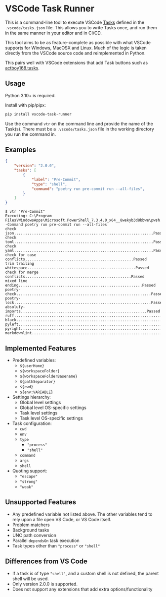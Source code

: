 # VSCode Task Runner

This is a command-line tool to execute VSCode
[Tasks](https://code.visualstudio.com/docs/editor/tasks)
defined in the `.vscode/tasks.json` file.
This allows you to write Tasks once, and run them in the same manner in your editor
and in CI/CD.

This tool aims to be as feature-complete as possible with what VSCode supports for
Windows, MacOSX and Linux. Much of the logic is taken directly from the VSCode
source code and reimplemented in Python.

This pairs well with VSCode extensions that add Task buttons such as
[actboy168.tasks](https://marketplace.visualstudio.com/items?itemName=actboy168.tasks).

## Usage

Python 3.10+ is required.

Install with pip/pipx:

```bash
pip install vscode-task-runner
```

Use the command `vtr` on the command line and provide the name of the Task(s).
There must be a `.vscode/tasks.json` file in the working directory you run the
command in.

## Examples

```json
{
    "version": "2.0.0",
    "tasks": [
        {
            "label": "Pre-Commit",
            "type": "shell",
            "command": "poetry run pre-commit run --all-files",
        }
    ]
}
```

```shell
$ vtr "Pre-Commit"
Executing: C:\Program Files\WindowsApps\Microsoft.PowerShell_7.3.4.0_x64__8wekyb3d8bbwe\pwsh.exe -Command poetry run pre-commit run --all-files
check json...............................................................Passed
check toml...............................................................Passed
check yaml...............................................................Passed
check for case conflicts.................................................Passed
trim trailing whitespace.................................................Passed
check for merge conflicts................................................Passed
mixed line ending........................................................Passed
poetry-check.............................................................Passed
poetry-lock..............................................................Passed
absolufy-imports.........................................................Passed
ruff.....................................................................Passed
black....................................................................Passed
pyleft...................................................................Passed
pyright..................................................................Passed
markdownlint.............................................................Passed
```

## Implemented Features

- Predefined variables:
  - `${userHome}`
  - `${workspaceFolder}`
  - `${workspaceFolderBasename}`
  - `${pathSeparator}`
  - `${cwd}`
  - `${env:VARIABLE}`
- Settings hierarchy:
  - Global level settings
  - Global level OS-specific settings
  - Task level settings
  - Task level OS-specific settings
- Task configuration:
  - `cwd`
  - `env`
  - `type`
    - `"process"`
    - `"shell"`
  - `command`
  - `args`
  - `shell`
- Quoting support:
  - `"escape"`
  - `"strong"`
  - `"weak"`

## Unsupported Features

- Any predefined variable not listed above. The other variables tend to rely
  upon a file open VS Code, or VS Code itself.
- Problem matchers
- Background tasks
- UNC path conversion
- Parallel `dependsOn` task execution
- Task types other than `"process"` or `"shell"`

## Differences from VS Code

- If a task is of type `"shell"`, and a custom shell is not defined, the parent
shell will be used.
- Only version 2.0.0 is supported.
- Does not support any extensions that add extra options/functionality
